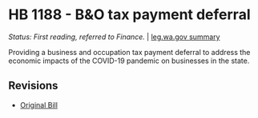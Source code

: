 # HB 1188 - B&O tax payment deferral
*Status: First reading, referred to Finance.* | [leg.wa.gov summary](https://app.leg.wa.gov/billsummary?BillNumber=1188&Year=2021)

Providing a business and occupation tax payment deferral to address the economic impacts of the COVID-19 pandemic on businesses in the state.

## Revisions
* [Original Bill](1/)